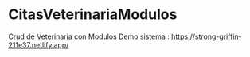 # CitasVeterinariaModulos
Crud de Veterinaria con Modulos
Demo sistema : https://strong-griffin-211e37.netlify.app/
